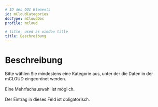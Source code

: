 ```yaml
---
# ID des GUI Elements
id: mCloudCategories
docType: mCloudDoc
profile: mcloud

# title, used as window title
title: Beschreibung
---
```


# Beschreibung

Bitte wählen Sie mindestens eine Kategorie aus, unter der die Daten in der mCLOUD eingeordnet werden.<br /><br />Eine Mehrfachauswahl ist möglich.<br /><br />Der Eintrag in dieses Feld ist obligatorisch.
